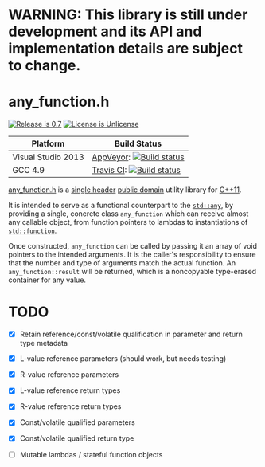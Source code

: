 # WARNING: This library is still under development and its API and implementation details are subject to change.

# any_function.h

[![Release is 0.7](http://img.shields.io/badge/release-0.7-blue.svg?style=flat)](/any_function.h)
[![License is Unlicense](http://img.shields.io/badge/license-Unlicense-blue.svg?style=flat)](http://unlicense.org/)

Platform | Build Status |
-------- | ------------ |
Visual Studio 2013 | [AppVeyor](http://ci.appveyor.com/): [![Build status](https://ci.appveyor.com/api/projects/status/t9hynmje3af3t0eg?svg=true)](https://ci.appveyor.com/project/sgorsten/any-function) |
GCC 4.9 | [Travis CI](http://travis-ci.org): [![Build status](http://travis-ci.org/sgorsten/any_function.svg?branch=master)](https://travis-ci.org/sgorsten/any_function) |

[any_function.h](/any_function.h) is a [single header](http://github.com/nothings/stb/blob/master/docs/other_libs.md) [public domain](http://unlicense.org/) utility library for [C++11](http://en.cppreference.com/w/). 

It is intended to serve as a functional counterpart to the [`std::any`](http://en.cppreference.com/w/cpp/utility/any), by providing a single, concrete class `any_function` which can receive almost any callable object, from function pointers to lambdas to instantiations of [`std::function`](http://en.cppreference.com/w/cpp/utility/functional/function).

Once constructed, `any_function` can be called by passing it an array of void pointers to the intended arguments. It is the caller's responsibility to ensure that the number and type of arguments match the actual function. An `any_function::result` will be returned, which is a noncopyable type-erased container for any value.

# TODO

- [X] Retain reference/const/volatile qualification in parameter and return type metadata
- [X] L-value reference parameters (should work, but needs testing)
- [X] R-value reference parameters
- [X] L-value reference return types
- [X] R-value reference return types
- [X] Const/volatile qualified parameters
- [X] Const/volatile qualified return type
- [ ] Mutable lambdas / stateful function objects

